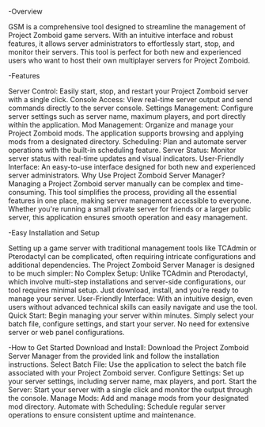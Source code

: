 -Overview

GSM is a comprehensive tool designed to streamline the management of Project Zomboid game servers. With an intuitive interface and robust features, it allows server administrators to effortlessly start, stop, and monitor their servers. This tool is perfect for both new and experienced users who want to host their own multiplayer servers for Project Zomboid.

-Features

Server Control: Easily start, stop, and restart your Project Zomboid server with a single click.
Console Access: View real-time server output and send commands directly to the server console.
Settings Management: Configure server settings such as server name, maximum players, and port directly within the application.
Mod Management: Organize and manage your Project Zomboid mods. The application supports browsing and applying mods from a designated directory.
Scheduling: Plan and automate server operations with the built-in scheduling feature.
Server Status: Monitor server status with real-time updates and visual indicators.
User-Friendly Interface: An easy-to-use interface designed for both new and experienced server administrators.
Why Use Project Zomboid Server Manager?
Managing a Project Zomboid server manually can be complex and time-consuming. This tool simplifies the process, providing all the essential features in one place, making server management accessible to everyone. Whether you're running a small private server for friends or a larger public server, this application ensures smooth operation and easy management.

-Easy Installation and Setup

Setting up a game server with traditional management tools like TCAdmin or Pterodactyl can be complicated, often requiring intricate configurations and additional dependencies. The Project Zomboid Server Manager is designed to be much simpler:
No Complex Setup: Unlike TCAdmin and Pterodactyl, which involve multi-step installations and server-side configurations, our tool requires minimal setup. Just download, install, and you’re ready to manage your server.
User-Friendly Interface: With an intuitive design, even users without advanced technical skills can easily navigate and use the tool.
Quick Start: Begin managing your server within minutes. Simply select your batch file, configure settings, and start your server. No need for extensive server or web panel configurations.

-How to Get Started
Download and Install: Download the Project Zomboid Server Manager from the provided link and follow the installation instructions.
Select Batch File: Use the application to select the batch file associated with your Project Zomboid server.
Configure Settings: Set up your server settings, including server name, max players, and port.
Start the Server: Start your server with a single click and monitor the output through the console.
Manage Mods: Add and manage mods from your designated mod directory.
Automate with Scheduling: Schedule regular server operations to ensure consistent uptime and maintenance.
